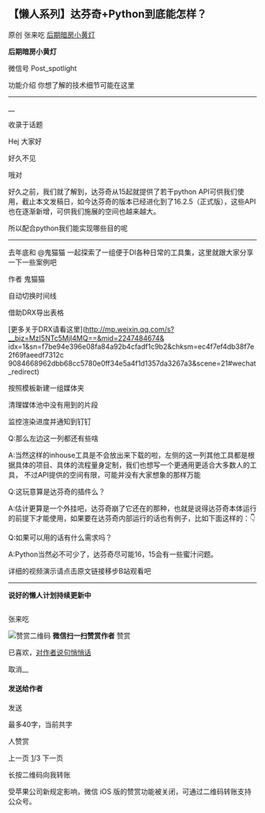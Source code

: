 ##  【懒人系列】达芬奇+Python到底能怎样？

原创 张来吃 [ 后期暗房小黄灯 ](javascript:void\(0\);)

**后期暗房小黄灯** ![]()

微信号 Post_spotlight

功能介绍 你想了解的技术细节可能在这里

__ __

__

收录于话题

Hej 大家好  

好久不见

哦对

好久之前，我们就了解到，达芬奇从15起就提供了若干python
API可供我们使用，截止本文发稿日，如今达芬奇的版本已经进化到了16.2.5（正式版），这些API也在逐渐新增，可供我们施展的空间也越来越大。

  

所以配合python我们能实现哪些目的呢

  

* * *

  

去年底和 @鬼猫猫 一起探索了一组便于DI各种日常的工具集，这里就跟大家分享一下一些案例吧

  

作者 鬼猫猫

  

  

自动切换时间线  

  

  

借助DRX导出表格  

  

[更多关于DRX请看这里](http://mp.weixin.qq.com/s?__biz=MzI5NTc5MjI4MQ==&mid=2247484674&
idx=1&sn=f7be94e396e08fa84a92b4cfadf1c9b2&chksm=ec4f7ef4db38f7e2f69faeedf7312c
9084668962dbb68cc5780e0ff34e5a4f1d1357da3267a3&scene=21#wechat_redirect)

  

按照模板新建一组媒体夹  

  

  

清理媒体池中没有用到的片段  

  

  

监控渲染进度并通知到钉钉  

  

  

Q:那么左边这一列都还有些啥

A:当然这样的inhouse工具是不会放出来下载的啦，左侧的这一列其他工具都是根据具体的项目、具体的流程量身定制，我们也想写一个更通用更适合大多数人的工具，
不过API提供的空间有限，可能并没有大家想象的那样万能  

  

Q:这玩意算是达芬奇的插件么？  

A:估计更算是一个外挂吧，达芬奇崩了它还在的那种，也就是说得达芬奇本体运行的前提下才能使用，如果要在达芬奇内部运行的话也有例子，比如下面这样的：👇  

  

Q:如果可以用的话有什么需求吗？  

A:Python当然必不可少了，达芬奇尽可能16，15会有一些蜜汁问题。

  

详细的视频演示请点击原文链接移步B站观看吧

  

* * *

  

**说好的懒人计划持续更新中**

  

  

![]()

张来吃

![赞赏二维码]() **微信扫一扫赞赏作者** 赞赏

已喜欢，[对作者说句悄悄话](javascript:;)

取消__

#### 发送给作者

发送

最多40字，当前共字

 人赞赏

上一页 [1](javascript:;)/3 下一页

长按二维码向我转账

受苹果公司新规定影响，微信 iOS 版的赞赏功能被关闭，可通过二维码转账支持公众号。

